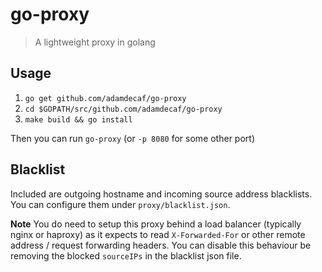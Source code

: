 # go-proxy

> A lightweight proxy in golang

## Usage

1. `go get github.com/adamdecaf/go-proxy`
1. `cd $GOPATH/src/github.com/adamdecaf/go-proxy`
1. `make build && go install`

Then you can run `go-proxy` (or `-p 8080` for some other port)

## Blacklist

Included are outgoing hostname and incoming source address blacklists. You can configure them under `proxy/blacklist.json`.

**Note** You do need to setup this proxy behind a load balancer (typically nginx or haproxy) as it expects to read `X-Forwarded-For` or other remote address / request forwarding headers. You can disable this behaviour be removing the blocked `sourceIPs` in the blacklist json file.
